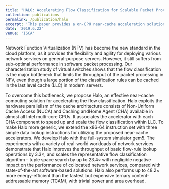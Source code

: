 ```yaml
---
title: "HALO: Accelerating Flow Classification for Scalable Packet Processing in NFV"
collection: publications
permalink: /publication/halo
excerpt: 'This paper provides a on-CPU near-cache acceleration solution for cuckoo hash lookup, the core operation of modern virtual switch. [slides](https://YifanYuan3.github.io/files/halo.pptx)'
date: '2019.6.22'
venue: 'ISCA'
---
```

Network Function Virtualization (NFV) has become the new standard in the cloud platform, as it provides the flexibility and agility for deploying various network services on general-purpose servers. 
However, it still suffers from sub-optimal performance in software packet processing. 
Our characterization study of virtual switches shows that the flow classification is the major bottleneck that limits the throughput of the packet processing in NFV, even though a large portion of the classification rules can be cached in the last level cache (LLC) in modern servers. 

To overcome this bottleneck, we propose Halo, an effective near-cache computing solution for accelerating the flow classification. 
Halo exploits the hardware parallelism of the cache architecture consists of Non-Uniform Cache Access (NUCA) and Caching andHome Agent (CHA) available in almost all Intel  multi-core CPUs. 
It associates the accelerator with each CHA component to speed up and scale the flow classification within LLC. 
To make Halo more generic, we extend the x86-64 instruction set with three simple data lookup instructions for utilizing the proposed near-cache accelerators. 
We develop Halo with the full-system simulator gem5. 
The experiments with a variety of real-world workloads of network services demonstrate that Halo improves the throughput of basic flow-rule lookup operations by 3.3×, and scales the representative flow classification algorithm – tuple space search by up to 23.4× with negligible negative impact on the performance of collocated network services, compared with state-of-the-art software-based solutions. 
Halo also performs up to 48.2× more energy-efficient than the fastest but expensive ternary content-addressable memory (TCAM), with trivial power and area overhead.